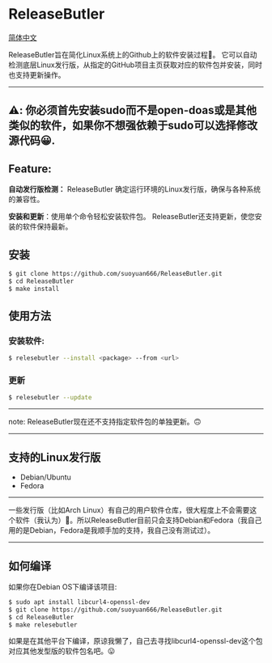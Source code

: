# ReleaseButler
[简体中文](./REDME_ZH_CN.md)

ReleaseButler旨在简化Linux系统上的Github上的软件安装过程🤗。 它可以自动检测底层Linux发行版，从指定的GitHub项目主页获取对应的软件包并安装，同时也支持更新操作。

---
⚠️: 你必须首先安装**sudo**而不是**open-doas**或是其他类似的软件，如果你不想强依赖于**sudo**可以选择修改源代码😀.
---

## Feature:

**自动发行版检测：** ReleaseButler 确定运行环境的Linux发行版，确保与各种系统的兼容性。

**安装和更新**：使用单个命令轻松安装软件包。 ReleaseButler还支持更新，使您安装的软件保持最新。

## 安装

```bash
$ git clone https://github.com/suoyuan666/ReleaseButler.git
$ cd ReleaseButler
$ make install
```

## 使用方法

### 安装软件:

```bash
$ relesebutler --install <package> --from <url>
```

### 更新

```bash
$ relesebutler --update
```

---

note: ReleaseButler现在还不支持指定软件包的单独更新。🙃

---

## 支持的Linux发行版

- Debian/Ubuntu
- Fedora

---

一些发行版（比如Arch Linux）有自己的用户软件仓库，很大程度上不会需要这个软件（我认为）🥲。所以ReleaseButler目前只会支持Debian和Fedora（我自己用的是Debian，Fedora是我顺手加的支持，我自己没有测试过）。

---

## 如何编译

如果你在Debian OS下编译该项目:

```bash
$ sudo apt install libcurl4-openssl-dev
$ git clone https://github.com/suoyuan666/ReleaseButler.git
$ cd ReleaseButler
$ make relesebutler
```

如果是在其他平台下编译，原谅我懒了，自己去寻找libcurl4-openssl-dev这个包对应其他发型版的软件包名吧。😛
